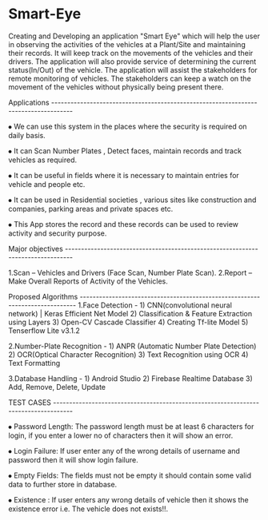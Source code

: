 # Smart-Eye

Creating and Developing an application "Smart Eye" which will help the user in observing the activities of the vehicles at a Plant/Site and maintaining their records. It will keep track on the movements of the vehicles and their drivers. The application will also provide service of determining the current status(In/Out) of the vehicle. The application will assist the stakeholders for remote monitoring of vehicles. The stakeholders can keep a watch on the movement of the vehicles without physically being present there.

Applications ------------------------------------------------------------------------------------ 

⦁ We can use this system in the places where the security is required on daily basis.

⦁ It can Scan Number Plates , Detect faces, maintain records and track vehicles as required.

⦁ It can be useful in fields where it is necessary to maintain entries for vehicle and people etc.

⦁ It can be used in Residential societies , various sites like construction and companies, parking areas and private spaces etc.

⦁ This App stores the record and these records can be used to review activity and security purpose.

Major objectives -------------------------------------------------------------------------------- 

1.Scan – Vehicles and Drivers (Face Scan, Number Plate Scan).
2.Report – Make Overall Reports of Activity of the Vehicles.

Proposed Algorithms ----------------------------------------------------------------------------- 
1.Face Detection - 1) CNN(convolutional neural network) | Keras Efficient Net Model
                   2) Classification & Feature Extraction using Layers 
                   3) Open-CV Cascade Classifier 
                   4) Creating Tf-lite Model 
                   5) Tenserflow Lite v3.1.2

2.Number-Plate Recognition - 1) ANPR (Automatic Number Plate Detection) 
                             2) OCR(Optical Character Recognition) 
                             3) Text Recognition using OCR 
                             4) Text Formatting

3.Database Handling - 1) Android Studio 
                      2) Firebase Realtime Database 
                      3) Add, Remove, Delete, Update

TEST CASES ------------------------------------------------------------------------------------

⦁ Password Length: The password length must be at least 6 characters for login, if you enter a lower no of characters then it will show an error.

⦁ Login Failure: If user enter any of the wrong details of username and password then it will show login failure.

⦁ Empty Fields: The fields must not be empty it should contain some valid data to further store in database.

⦁ Existence : If user enters any wrong details of vehicle then it shows the existence error i.e. The vehicle does not exists!!.


